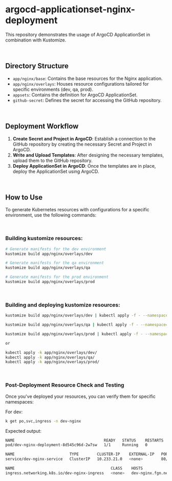 # argocd-applicationset-nginx-deployment

This repository demonstrates the usage of ArgoCD ApplicationSet in combination with Kustomize.

<br/>

## Directory Structure

- `app/nginx/base`: Contains the base resources for the Nginx application.
- `app/nginx/overlays`: Houses resource configurations tailored for specific environments (dev, qa, prod).
- `appsets`: Contains the definition for ArgoCD ApplicationSet.
- `github-secret`: Defines the secret for accessing the GitHub repository.

<br/>

## Deployment Workflow

1. **Create Secret and Project in ArgoCD**: Establish a connection to the GitHub repository by creating the necessary Secret and Project in ArgoCD.
2. **Write and Upload Templates**: After designing the necessary templates, upload them to the GitHub repository.
3. **Deploy ApplicationSet in ArgoCD**: Once the templates are in place, deploy the ApplicationSet using ArgoCD.

<br/>

## How to Use

To generate Kubernetes resources with configurations for a specific environment, use the following commands:

<br/>

### Building kustomize resources:

```bash
# Generate manifests for the dev environment
kustomize build app/nginx/overlays/dev

# Generate manifests for the qa environment
kustomize build app/nginx/overlays/qa

# Generate manifests for the prod environment
kustomize build app/nginx/overlays/prod
```

<br/>

### Building and deploying kustomize resources:

```bash
kustomize build app/nginx/overlays/dev | kubectl apply -f - --namespace=dev-nginx

kustomize build app/nginx/overlays/qa | kubectl apply -f - --namespace=qa-nginx

kustomize build app/nginx/overlays/prod | kubectl apply -f - --namespace=prod-nginx

or

kubectl apply -k app/nginx/overlays/dev/
kubectl apply -k app/nginx/overlays/qa/
kubectl apply -k app/nginx/overlays/prod/
```

<br/>

### Post-Deployment Resource Check and Testing
Once you've deployed your resources, you can verify them for specific namespaces:

For dev:
```bash
k get po,svc,ingress -n dev-nginx
```

Expected output:
```bash
NAME                                       READY   STATUS    RESTARTS   AGE
pod/dev-nginx-deployment-8d545c96d-2w7sw   1/1     Running   0          88s

NAME                        TYPE        CLUSTER-IP    EXTERNAL-IP   PORT(S)   AGE
service/dev-nginx-service   ClusterIP   10.233.21.0   <none>        80/TCP    88s

NAME                                          CLASS    HOSTS                        ADDRESS        PORTS   AGE
ingress.networking.k8s.io/dev-nginx-ingress   <none>   dev-nginx.fgn.nerdystar.io   10.10.100.22   80      88s
```


